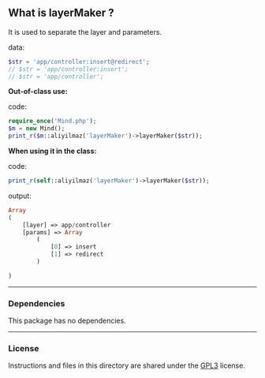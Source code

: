 ## What is layerMaker ?

It is used to separate the layer and parameters.

data:
```php
$str = 'app/controller:insert@redirect';
// $str = 'app/controller:insert';
// $str = 'app/controller';
```

**Out-of-class use:**

code:
```php
require_once('Mind.php');
$m = new Mind();
print_r($m::aliyilmaz('layerMaker')->layerMaker($str));
```

**When using it in the class:**

code:
```php
print_r(self::aliyilmaz('layerMaker')->layerMaker($str));
```

output:
```php
Array
(
    [layer] => app/controller
    [params] => Array
        (
            [0] => insert
            [1] => redirect
        )

)
```

---

### Dependencies
This package has no dependencies.

---

### License
Instructions and files in this directory are shared under the [GPL3](https://github.com/aliyilmaz/layerMaker/blob/main/LICENSE) license.